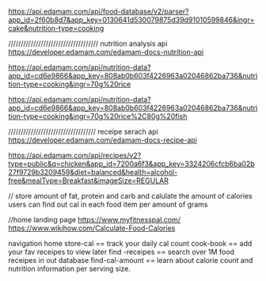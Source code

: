 <!-- this is to get food nutrition amount -->

https://api.edamam.com/api/food-database/v2/parser?app_id=2f60b8d7&app_key=0130641d530079875d39d91010599846&ingr=cake&nutrition-type=cooking

<!-- List of food objects, with each food object containing: kcal per 100gr, protein per 100 grams, carbohydrates per 100 grams, brand of the food, if the food is generic or brandid, a list of existing measures for the food, contents label of the food -->

////////////////////////////////////
nutrition analysis api
https://developer.edamam.com/edamam-docs-nutrition-api

<!-- api to get cal level for a given food item with amount  -->

<!-- find out cal amount in foods  %20 == of -->
<!-- 70g of rice m-->

https://api.edamam.com/api/nutrition-data?app_id=cd6e9866&app_key=808ab0b603f4226963a02046862ba736&nutrition-type=cooking&ingr=70g%20rice

<!-- 70g of rice AND 80g of fish -->
<!-- %2C = , -->

https://api.edamam.com/api/nutrition-data?app_id=cd6e9866&app_key=808ab0b603f4226963a02046862ba736&nutrition-type=cooking&ingr=70g%20rice%2C80g%20fish

///////////////////////////////////
receipe serach api
https://developer.edamam.com/edamam-docs-recipe-api

<!-- search receipes balanced and alchohol free receipes by meal type lunch, dinner, breakfast  -->
<!-- add different colors to receipe cards according to the meal type -->
<!-- by clicking each receipe card user can view the full receipe -->
<!-- allow to add receipes to receipe book - store in the local storage -->

https://api.edamam.com/api/recipes/v2?type=public&q=chicken&app_id=7200a6f3&app_key=3324206cfcb6ba02b27f9729b3209459&diet=balanced&health=alcohol-free&mealType=Breakfast&imageSize=REGULAR

//
store amount of fat, protein and carb and calulate the amount of calories
users can find out cal in each food item per amount of grams

//home landing page
https://www.myfitnesspal.com/
https://www.wikihow.com/Calculate-Food-Calories

navigation
home
store-cal == track your daily cal count
cook-book == add your fav receipes to view later
find -receipes == search over 1M food receipes in out database
find-cal-amount == learn about calorie count and nutrition information per serving size.
